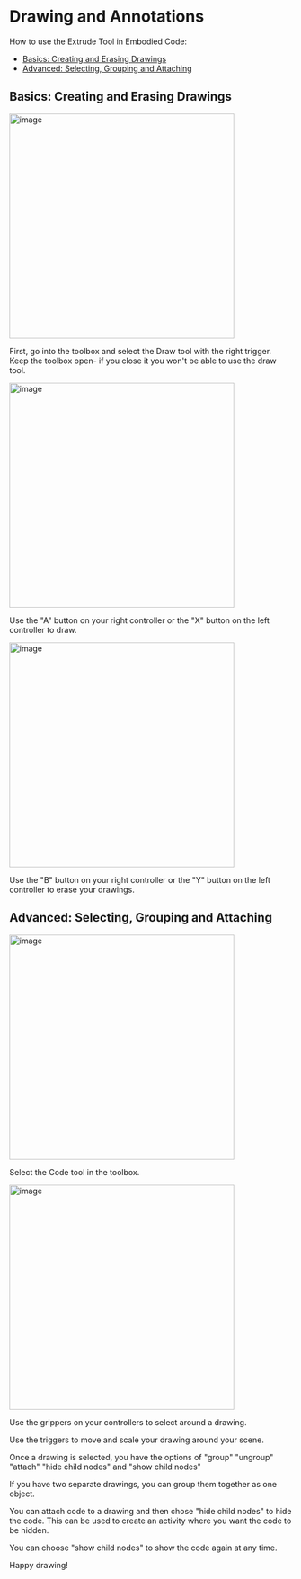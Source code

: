 # Drawing and Annotations
How to use the Extrude Tool in Embodied Code:
- [Basics: Creating and Erasing Drawings](#basics)
- [Advanced: Selecting, Grouping and Attaching](#advanced)

## Basics: Creating and Erasing Drawings

<img width="400" alt="image" src="https://user-images.githubusercontent.com/114027018/202603682-5c1b7ac5-3d01-472f-9c35-00a27b5add7b.png">

First, go into the toolbox and select the Draw tool with the right trigger. Keep the toolbox open- if you close it you won't be able to use the draw tool.

<img width="400" alt="image" src="https://user-images.githubusercontent.com/114027018/202602976-88e10354-7a61-4535-87f1-abd2bed4c5a0.jpeg">

Use the "A" button on your right controller or the "X" button on the left controller to draw.

<img width="400" alt="image" src="https://user-images.githubusercontent.com/82526625/202521309-a1cad196-dc58-4521-b187-c15adbbcaa4b.png">
 
Use the "B" button on your right controller or the "Y" button on the left controller to erase your drawings.

## Advanced: Selecting, Grouping and Attaching

<img width="400" alt="image" src="https://user-images.githubusercontent.com/82526625/202521607-5598f2b0-df59-47bd-9e33-965364713fd9.png">

Select the Code tool in the toolbox.

<img width="400" alt="image" src="https://user-images.githubusercontent.com/82526625/202521762-efa654d6-b594-463a-a074-d781d4160e85.png">

Use the grippers on your controllers to select around a drawing. 

Use the triggers to move and scale your drawing around your scene.

Once a drawing is selected, you have the options of "group" "ungroup" "attach" "hide child nodes" and "show child nodes"

If you have two separate drawings, you can group them together as one object. 

You can attach code to a drawing and then chose "hide child nodes" to hide the code. This can be used to create an activity where you want the code to be hidden. 

You can choose "show child nodes" to show the code again at any time. 

Happy drawing!




